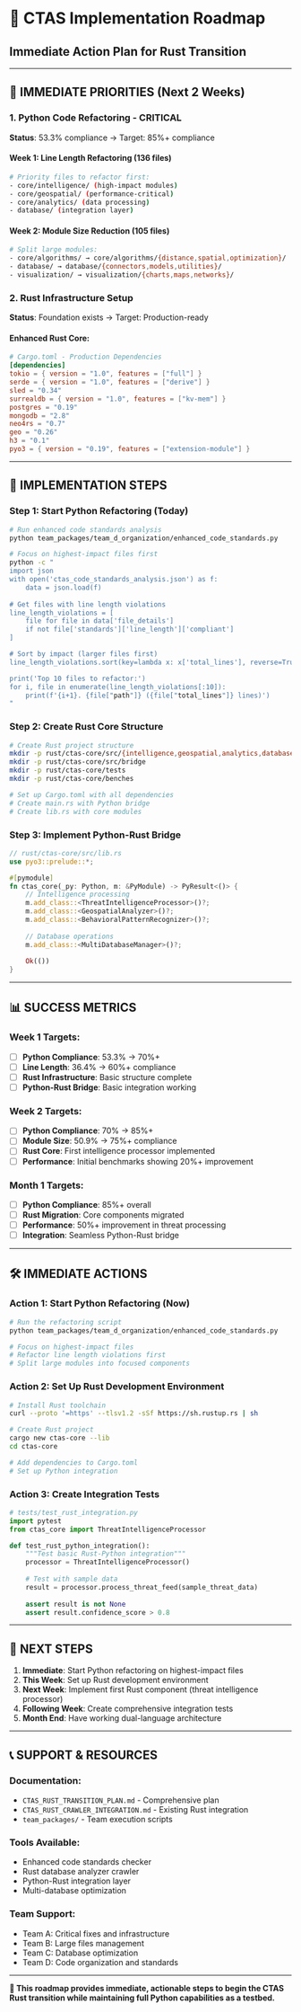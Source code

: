 # 🚀 CTAS Implementation Roadmap
## Immediate Action Plan for Rust Transition

---

## 🎯 **IMMEDIATE PRIORITIES (Next 2 Weeks)**

### **1. Python Code Refactoring - CRITICAL**
**Status**: 53.3% compliance → Target: 85%+ compliance

#### **Week 1: Line Length Refactoring (136 files)**
```bash
# Priority files to refactor first:
- core/intelligence/ (high-impact modules)
- core/geospatial/ (performance-critical)
- core/analytics/ (data processing)
- database/ (integration layer)
```

#### **Week 2: Module Size Reduction (105 files)**
```bash
# Split large modules:
- core/algorithms/ → core/algorithms/{distance,spatial,optimization}/
- database/ → database/{connectors,models,utilities}/
- visualization/ → visualization/{charts,maps,networks}/
```

### **2. Rust Infrastructure Setup**
**Status**: Foundation exists → Target: Production-ready

#### **Enhanced Rust Core:**
```toml
# Cargo.toml - Production Dependencies
[dependencies]
tokio = { version = "1.0", features = ["full"] }
serde = { version = "1.0", features = ["derive"] }
sled = "0.34"
surrealdb = { version = "1.0", features = ["kv-mem"] }
postgres = "0.19"
mongodb = "2.8"
neo4rs = "0.7"
geo = "0.26"
h3 = "0.1"
pyo3 = { version = "0.19", features = ["extension-module"] }
```

---

## 🔧 **IMPLEMENTATION STEPS**

### **Step 1: Start Python Refactoring (Today)**
```bash
# Run enhanced code standards analysis
python team_packages/team_d_organization/enhanced_code_standards.py

# Focus on highest-impact files first
python -c "
import json
with open('ctas_code_standards_analysis.json') as f:
    data = json.load(f)
    
# Get files with line length violations
line_length_violations = [
    file for file in data['file_details'] 
    if not file['standards']['line_length']['compliant']
]

# Sort by impact (larger files first)
line_length_violations.sort(key=lambda x: x['total_lines'], reverse=True)

print('Top 10 files to refactor:')
for i, file in enumerate(line_length_violations[:10]):
    print(f'{i+1}. {file["path"]} ({file["total_lines"]} lines)')
"
```

### **Step 2: Create Rust Core Structure**
```bash
# Create Rust project structure
mkdir -p rust/ctas-core/src/{intelligence,geospatial,analytics,database}
mkdir -p rust/ctas-core/src/bridge
mkdir -p rust/ctas-core/tests
mkdir -p rust/ctas-core/benches

# Set up Cargo.toml with all dependencies
# Create main.rs with Python bridge
# Create lib.rs with core modules
```

### **Step 3: Implement Python-Rust Bridge**
```rust
// rust/ctas-core/src/lib.rs
use pyo3::prelude::*;

#[pymodule]
fn ctas_core(_py: Python, m: &PyModule) -> PyResult<()> {
    // Intelligence processing
    m.add_class::<ThreatIntelligenceProcessor>()?;
    m.add_class::<GeospatialAnalyzer>()?;
    m.add_class::<BehavioralPatternRecognizer>()?;
    
    // Database operations
    m.add_class::<MultiDatabaseManager>()?;
    
    Ok(())
}
```

---

## 📊 **SUCCESS METRICS**

### **Week 1 Targets:**
- [ ] **Python Compliance**: 53.3% → 70%+
- [ ] **Line Length**: 36.4% → 60%+ compliance
- [ ] **Rust Infrastructure**: Basic structure complete
- [ ] **Python-Rust Bridge**: Basic integration working

### **Week 2 Targets:**
- [ ] **Python Compliance**: 70% → 85%+
- [ ] **Module Size**: 50.9% → 75%+ compliance
- [ ] **Rust Core**: First intelligence processor implemented
- [ ] **Performance**: Initial benchmarks showing 20%+ improvement

### **Month 1 Targets:**
- [ ] **Python Compliance**: 85%+ overall
- [ ] **Rust Migration**: Core components migrated
- [ ] **Performance**: 50%+ improvement in threat processing
- [ ] **Integration**: Seamless Python-Rust bridge

---

## 🛠️ **IMMEDIATE ACTIONS**

### **Action 1: Start Python Refactoring (Now)**
```bash
# Run the refactoring script
python team_packages/team_d_organization/enhanced_code_standards.py

# Focus on highest-impact files
# Refactor line length violations first
# Split large modules into focused components
```

### **Action 2: Set Up Rust Development Environment**
```bash
# Install Rust toolchain
curl --proto '=https' --tlsv1.2 -sSf https://sh.rustup.rs | sh

# Create Rust project
cargo new ctas-core --lib
cd ctas-core

# Add dependencies to Cargo.toml
# Set up Python integration
```

### **Action 3: Create Integration Tests**
```python
# tests/test_rust_integration.py
import pytest
from ctas_core import ThreatIntelligenceProcessor

def test_rust_python_integration():
    """Test basic Rust-Python integration"""
    processor = ThreatIntelligenceProcessor()
    
    # Test with sample data
    result = processor.process_threat_feed(sample_threat_data)
    
    assert result is not None
    assert result.confidence_score > 0.8
```

---

## 🎯 **NEXT STEPS**

1. **Immediate**: Start Python refactoring on highest-impact files
2. **This Week**: Set up Rust development environment
3. **Next Week**: Implement first Rust component (threat intelligence processor)
4. **Following Week**: Create comprehensive integration tests
5. **Month End**: Have working dual-language architecture

---

## 📞 **SUPPORT & RESOURCES**

### **Documentation:**
- `CTAS_RUST_TRANSITION_PLAN.md` - Comprehensive plan
- `CTAS_RUST_CRAWLER_INTEGRATION.md` - Existing Rust integration
- `team_packages/` - Team execution scripts

### **Tools Available:**
- Enhanced code standards checker
- Rust database analyzer crawler
- Python-Rust integration layer
- Multi-database optimization

### **Team Support:**
- Team A: Critical fixes and infrastructure
- Team B: Large files management
- Team C: Database optimization
- Team D: Code organization and standards

---

**🎯 This roadmap provides immediate, actionable steps to begin the CTAS Rust transition while maintaining full Python capabilities as a testbed.** 